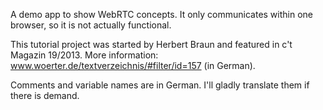 A demo app to show WebRTC concepts. It only communicates within one browser, so it is not actually functional.

This tutorial project was started by Herbert Braun and featured in c't Magazin 19/2013. More information: www.woerter.de/textverzeichnis/#filter/id=157 (in German).

Comments and variable names are in German. I'll gladly translate them if there is demand.